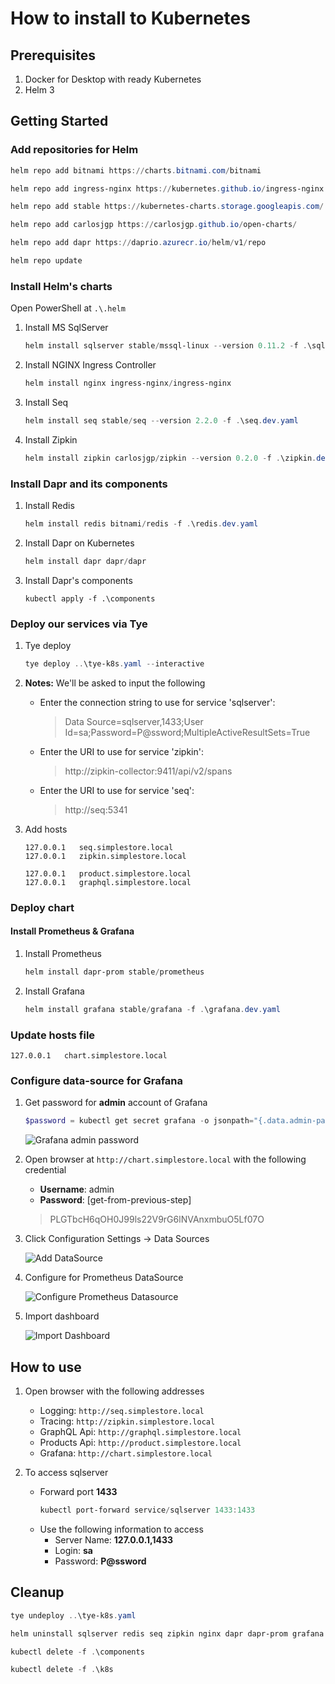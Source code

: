 
# How to install to Kubernetes

## Prerequisites

1. Docker for Desktop with ready Kubernetes
2. Helm 3

## Getting Started

### Add repositories for Helm

```powershell
helm repo add bitnami https://charts.bitnami.com/bitnami
```

```powershell
helm repo add ingress-nginx https://kubernetes.github.io/ingress-nginx
```

```powershell
helm repo add stable https://kubernetes-charts.storage.googleapis.com/
```

```powershell
helm repo add carlosjgp https://carlosjgp.github.io/open-charts/
```

```powershell
helm repo add dapr https://daprio.azurecr.io/helm/v1/repo
```

```powershell
helm repo update
```

### Install Helm's charts

Open PowerShell at `.\.helm`

1. Install MS SqlServer

    ```powershell
    helm install sqlserver stable/mssql-linux --version 0.11.2 -f .\sqlserver.dev.yaml
    ```

1. Install NGINX Ingress Controller

    ```powershell
    helm install nginx ingress-nginx/ingress-nginx
    ```

1. Install Seq

    ```powershell
    helm install seq stable/seq --version 2.2.0 -f .\seq.dev.yaml
    ```

1. Install Zipkin

    ```powershell
    helm install zipkin carlosjgp/zipkin --version 0.2.0 -f .\zipkin.dev.yaml
    ```


### Install Dapr and its components

1. Install Redis

    ```powershell
    helm install redis bitnami/redis -f .\redis.dev.yaml
    ```

1. Install Dapr on Kubernetes

    ```powershell
    helm install dapr dapr/dapr
    ```

1. Install Dapr's components

    ```poweshell
    kubectl apply -f .\components
    ```

### Deploy our services via Tye

1. Tye deploy

    ```powershell
    tye deploy ..\tye-k8s.yaml --interactive
    ```

1. **Notes:** We'll be asked to input the following

    - Enter the connection string to use for service 'sqlserver': 
        > Data Source=sqlserver,1433;User Id=sa;Password=P@ssword;MultipleActiveResultSets=True

    - Enter the URI to use for service 'zipkin': 
        > http://zipkin-collector:9411/api/v2/spans

    -  Enter the URI to use for service 'seq': 
        > http://seq:5341

1. Add hosts 

    ```text
    127.0.0.1	seq.simplestore.local
    127.0.0.1	zipkin.simplestore.local
    
    127.0.0.1	product.simplestore.local
    127.0.0.1	graphql.simplestore.local
    ```

### Deploy chart

#### Install Prometheus & Grafana

1. Install Prometheus

    ```powershell
    helm install dapr-prom stable/prometheus
    ```

1. Install Grafana

    ```powershell
    helm install grafana stable/grafana -f .\grafana.dev.yaml
    ```
### Update hosts file

```text
127.0.0.1	chart.simplestore.local
```

### Configure data-source for Grafana

1. Get password for **admin** account of Grafana

    ```powershell
    $password = kubectl get secret grafana -o jsonpath="{.data.admin-password}"; [System.Text.Encoding]::UTF8.GetString([System.Convert]::FromBase64String($password))
    ```

    ![Grafana admin password](images/Grafana_Admin_Password.png)

1. Open browser at `http://chart.simplestore.local` with the following credential
    - **Username**: admin
    - **Password**: [get-from-previous-step]
    > PLGTbcH6qOH0J99ls22V9rG6lNVAnxmbuO5Lf07O
    
1. Click Configuration Settings -> Data Sources

    ![Add DataSource](images/Grafana_DataSource_Prometheus.png)

1. Configure for Prometheus DataSource

    ![Configure Prometheus Datasource](images/Grafana_DataSource_Prometheus_Settings.png)

1. Import dashboard

    ![Import Dashboard](images/Grafana_Import_Dashboard.png)

## How to use

1. Open browser with the following addresses

    - Logging: `http://seq.simplestore.local`
    - Tracing: `http://zipkin.simplestore.local`
    - GraphQL Api: `http://graphql.simplestore.local`
    - Products Api: `http://product.simplestore.local`
    - Grafana: `http://chart.simplestore.local`
    

2. To access sqlserver

    - Forward port **1433**
        ```powershell
        kubectl port-forward service/sqlserver 1433:1433
        ```
    - Use the following information to access
        - Server Name: **127.0.0.1,1433**
        - Login: **sa**
        - Password: **P@ssword**

## Cleanup

```powershell
tye undeploy ..\tye-k8s.yaml

helm uninstall sqlserver redis seq zipkin nginx dapr dapr-prom grafana

kubectl delete -f .\components

kubectl delete -f .\k8s
```